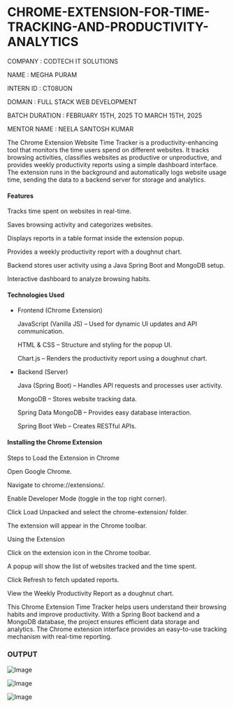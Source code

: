# CHROME-EXTENSION-FOR-TIME-TRACKING-AND-PRODUCTIVITY-ANALYTICS

COMPANY : CODTECH IT SOLUTIONS

NAME : MEGHA PURAM

INTERN ID : CT08UON

DOMAIN : FULL STACK WEB DEVELOPMENT

BATCH DURATION : FEBRUARY 15TH, 2025 TO MARCH 15TH, 2025

MENTOR NAME : NEELA SANTOSH KUMAR


The Chrome Extension Website Time Tracker is a productivity-enhancing tool that monitors the time users spend on different websites. It tracks browsing activities, classifies websites as productive or unproductive, and provides weekly productivity reports using a simple dashboard interface. The extension runs in the background and automatically logs website usage time, sending the data to a backend server for storage and analytics.


#### Features

Tracks time spent on websites in real-time.

Saves browsing activity and categorizes websites.

Displays reports in a table format inside the extension popup.

Provides a weekly productivity report with a doughnut chart.

Backend stores user activity using a Java Spring Boot and MongoDB setup.

Interactive dashboard to analyze browsing habits.

#### Technologies Used

* Frontend (Chrome Extension)

  JavaScript (Vanilla JS) – Used for dynamic UI updates and API communication.
  
  HTML & CSS – Structure and styling for the popup UI.
  
  Chart.js – Renders the productivity report using a doughnut chart.

* Backend (Server)

  Java (Spring Boot) – Handles API requests and processes user activity.
  
  MongoDB – Stores website tracking data.
  
  Spring Data MongoDB – Provides easy database interaction.
  
  Spring Boot Web – Creates RESTful APIs.

#### Installing the Chrome Extension

Steps to Load the Extension in Chrome

Open Google Chrome.

Navigate to chrome://extensions/.

Enable Developer Mode (toggle in the top right corner).

Click Load Unpacked and select the chrome-extension/ folder.

The extension will appear in the Chrome toolbar.

Using the Extension

Click on the extension icon in the Chrome toolbar.

A popup will show the list of websites tracked and the time spent.

Click Refresh to fetch updated reports.

View the Weekly Productivity Report as a doughnut chart.

This Chrome Extension Time Tracker helps users understand their browsing habits and improve productivity. With a Spring Boot backend and a MongoDB database, the project ensures efficient data storage and analytics. The Chrome extension interface provides an easy-to-use tracking mechanism with real-time reporting.

### OUTPUT

![Image](https://github.com/user-attachments/assets/a7a6a183-4ec0-4cef-8ac7-9ff170dcf99d)


![Image](https://github.com/user-attachments/assets/8ea76f9f-5946-4eb6-b5a6-121591d83ea5)


![Image](https://github.com/user-attachments/assets/1c6cec29-d9db-4743-acfb-f3272c6fb6e3)
